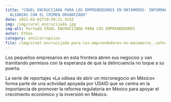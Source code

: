 ```yaml
---
title: "CRUEL ENCRUCIJADA PARA LOS EMPRENDEDORES EN MATAMOROS: INFORMALIDAD O
  ALIANZAS CON EL CRIMEN ORGANIZADO"
date: 2022-02-01T19:59:21.415Z
img: /img/curel_encrucijada.jpg
img-alt: Portada CRUEL ENCRUCIJADA PARA LOS EMPRENDEDORES
autor: Ethos
category: anticorrupcion
file: /img/cruel-encrucijada-para-los-emprendedores-en-matamoros_-informalidad-o-alianzas-con-el-crimen-organizado.docx.pdf
---
```

<!--StartFragment-->

Los pequeños empresarios en esta frontera abren sus negocios y van tramitando permisos con la esperanza de que la delincuencia no toque a su puerta.

La serie de reportajes «La odisea de abrir un micronegocio en México» forma parte de una actividad apoyada por USAID que se centra en la importancia de promover la reforma regulatoria en México para apoyar el crecimiento económico y la inversión en México.

<!--EndFragment-->